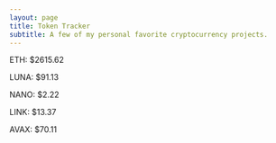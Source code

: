 ```yaml
---
layout: page
title: Token Tracker
subtitle: A few of my personal favorite cryptocurrency projects.
---
```


<!--BEGINCRYPTOINPUT-->
ETH: $2615.62

LUNA: $91.13

NANO: $2.22

LINK: $13.37

AVAX: $70.11

<!--ENDCRYPTOINPUT-->
